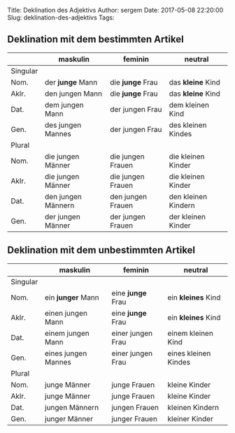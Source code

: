Title: Deklination des Adjektivs
Author: sergem
Date: 2017-05-08 22:20:00
Slug: deklination-des-adjektivs
Tags: 


## Deklination mit dem bestimmten Artikel


| | maskulin |  feminin | neutral | 
| - | - | - | - |
Singular | 
Nom.  | der **junge** Mann   | die **junge** Frau | das **kleine** Kind
Aklr. | den jungen Mann  | die **junge** Frau | das **kleine** Kind
Dat.  | dem jungen Mann  | der jungen Frau | dem kleinen Kind
Gen.  | des jungen Mannes | der jungen Frau | des kleinen Kindes
Plural | 
Nom.  | die jungen Männer | die jungen Frauen | die kleinen Kinder
Aklr. | die jungen Männer | die jungen Frauen | die kleinen Kinder
Dat.  | den jungen Männern | den jungen Frauen | den kleinen Kindern
Gen.  | der jungen Männer | der jungen Frauen | der kleinen Kinder

## Deklination mit dem unbestimmten Artikel

| | maskulin |  feminin | neutral | 
| - | - | - | - |
Singular | 
Nom.  | ein **junger** Mann   | eine **junge** Frau | ein **kleines** Kind
Aklr. | einen jungen Mann  | eine **junge** Frau | ein **kleines** Kind
Dat.  | einem jungen Mann  | einer jungen Frau | einem kleinen Kind
Gen.  | eines jungen Mannes | einer jungen Frau | eines kleinen Kindes
Plural | 
Nom.  | junge Männer |  junge Frauen | kleine Kinder
Aklr. |  junge Männer |  junge Frauen | kleine Kinder
Dat.  |  jungen Männern |  jungen Frauen | kleinen Kindern
Gen.  |  junger Männer |  junger Frauen | kleiner Kinder
